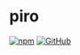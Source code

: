 # piro

[![npm](https://img.shields.io/npm/v/piro)](https://www.npmjs.com/package/piro)
[![GitHub](https://img.shields.io/github/license/bertalan-tarnok/piro)](https://github.com/bertalan-tarnok/piro/blob/main/LICENSE)

